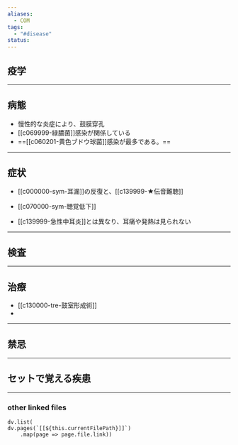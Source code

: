```yaml
---
aliases:
  - COM
tags:
  - "#disease"
status:
---
```

## 疫学
---
## 病態
- 慢性的な炎症により、鼓膜穿孔
- [[c069999-緑膿菌]]感染が関係している
- ==[[c060201-黄色ブドウ球菌]]感染が最多である。==
---
## 症状
- [[c000000-sym-耳漏]]の反復と、[[c139999-★伝音難聴]]
- [[c070000-sym-聴覚低下]]

- [[c139999-急性中耳炎]]とは異なり、耳痛や発熱は見られない
---
## 検査
---
## 治療
- [[c130000-tre-鼓室形成術]]
- 
---
## 禁忌
---
## セットで覚える疾患
---
### other linked files
```dataviewjs
dv.list(
dv.pages(`[[${this.currentFilePath}]]`)
	.map(page => page.file.link))
```